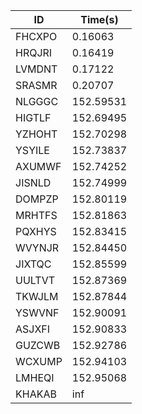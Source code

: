 |ID|Time(s)|
|-|-|
|FHCXPO|0.16063|
|HRQJRI|0.16419|
|LVMDNT|0.17122|
|SRASMR|0.20707|
|NLGGGC|152.59531|
|HIGTLF|152.69495|
|YZHOHT|152.70298|
|YSYILE|152.73837|
|AXUMWF|152.74252|
|JISNLD|152.74999|
|DOMPZP|152.80119|
|MRHTFS|152.81863|
|PQXHYS|152.83415|
|WVYNJR|152.84450|
|JIXTQC|152.85599|
|UULTVT|152.87369|
|TKWJLM|152.87844|
|YSWVNF|152.90091|
|ASJXFI|152.90833|
|GUZCWB|152.92786|
|WCXUMP|152.94103|
|LMHEQI|152.95068|
|KHAKAB|inf|

